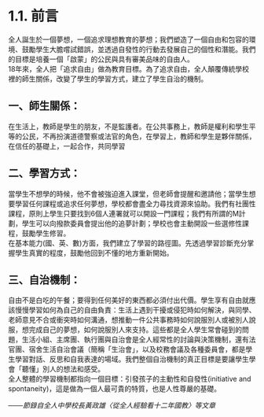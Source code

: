 # 1.1. 前言

全人誕生於一個夢想，一個追求理想教育的夢想；我們塑造了一個自由和包容的環境、鼓勵學生大膽嚐試錯誤，並透過自發性的行動去發展自己的個性和潛能。我們的目標是培養一個「啟蒙」的公民與具有審美品味的自由人。  
18年來，全人把「追求自由」做為教育目標。為了追求自由，全人顛覆傳統學校裡的師生關係，改變了學生的學習方式，建立了學生自治的機制。

## 一、師生關係：

在生活上，教師是學生的朋友，不是監護者。在公共事務上，教師是權利和學生平等的公民，不再扮演道德警察或法官的角色，在學習上，教師和學生是夥伴關係，在信任的基礎上，一起合作，共同學習

## 二、學習方式：

當學生不想學的時候，他不會被強迫進入課堂，但老師會提醒和邀請他；當學生想要學習任何課程或追求任何夢想，學校都會盡全力尋找資源來協助。我們有社團性課程，原則上學生只要找到6個人連署就可以開設一門課程；我們有所謂的M計劃，學生可以向撥款委員會提出他的追夢計劃；學校也會主動開設一些選修性課程，鼓勵學生修習。  
在基本能力\(國、英、數\)方面，我們建立了學習的路徑圖。先透過學習診斷充分掌握學生真實的程度，鼓勵他回到不懂的地方重新開始。

## 三、自治機制：

自由不是白吃的午餐；要得到任何美好的東西都必須付出代價。學生享有自由就應該慢慢學習如何為自己的自由負責：生活上遇到干擾或侵犯時如何解決，與同學、老師意見不合或衝突時如何溝通，想推動一件公共事務時如何說服別人或被別人說服，想完成自己的夢想，如何說服別人來支持。這些都是全人學生常會碰到的問題，生活小組、主席團、執行團與自治會是全人經常性的討論與決策機制，還有法官團、宿舍生活自治會議（簡稱「生治會」，以及校務會議及各種委員會，都是學生學習對話、反思和自我表達的場域。我們整個自治機制的真正目標是要讓學生學會「聽懂」別人的想法和感受。  
全人整體的學習機制都指向一個目標：引發孩子的主動性和自發性\(initiative and spontaneity\)，這是做為一個人最可貴的特質，也是人性尊嚴的基礎。

_───節錄自全人中學校長黃政雄〈從全人經驗看十二年國教〉等文章_


